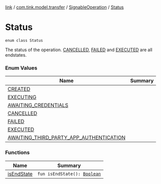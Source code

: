 [link](../../../index.md) / [com.tink.model.transfer](../../index.md) / [SignableOperation](../index.md) / [Status](./index.md)

# Status

`enum class Status`

The status of the operation. [CANCELLED](-c-a-n-c-e-l-l-e-d.md), [FAILED](-f-a-i-l-e-d.md) and [EXECUTED](-e-x-e-c-u-t-e-d.md) are all endstates.

### Enum Values

| Name | Summary |
|---|---|
| [CREATED](-c-r-e-a-t-e-d.md) |  |
| [EXECUTING](-e-x-e-c-u-t-i-n-g.md) |  |
| [AWAITING_CREDENTIALS](-a-w-a-i-t-i-n-g_-c-r-e-d-e-n-t-i-a-l-s.md) |  |
| [CANCELLED](-c-a-n-c-e-l-l-e-d.md) |  |
| [FAILED](-f-a-i-l-e-d.md) |  |
| [EXECUTED](-e-x-e-c-u-t-e-d.md) |  |
| [AWAITING_THIRD_PARTY_APP_AUTHENTICATION](-a-w-a-i-t-i-n-g_-t-h-i-r-d_-p-a-r-t-y_-a-p-p_-a-u-t-h-e-n-t-i-c-a-t-i-o-n.md) |  |

### Functions

| Name | Summary |
|---|---|
| [isEndState](is-end-state.md) | `fun isEndState(): `[`Boolean`](https://kotlinlang.org/api/latest/jvm/stdlib/kotlin/-boolean/index.html) |
